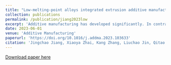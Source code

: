 ```yaml
---
title: "Low-melting-point alloys integrated extrusion additive manufacturing"
collection: publications
permalink: /publication/jiang2023low
excerpt: 'Additive manufacturing has developed significantly. In contrast to established fabricated materials, low-melting-point alloys (LMPAs) are increasingly attractive because they have favorable electrical/thermal conductivities and mechanical strengths. However, LMPA additive manufacturing is still in its infancy. We report a novel strategy for fabricating the complex and/or multifunctional components of LMPAs by extrusion additive manufacturing with two nozzles (for extruding the polymer and for extruding the LMPA). The proposed strategy was used to successfully fabricate complex LMPA components for the first time. We fabricated LMPA/polymer composite parts with improved mechanical properties, and implemented the integrated manufacturing of circuits and 3D products. The strategy will enable the use of LMPAs in applications such as smart structures, electromagnetic shielding, biomedicine, thermal management, energy harvesting, and advanced electronics.'
date: 2023-06-01
venue: 'Additive Manufacturing'
paperurl: 'https://doi.org/10.1016/j.addma.2023.103633'
citation: 'Jingchao Jiang, Xiaoya Zhai, Kang Zhang, Liuchao Jin, Qitao Lu, Zhichao Shen, and Wei-Hsin Liao (2023). &quot;Low-melting-point alloys integrated extrusion additive manufacturing.&quot; <i>Additive Manufacturing</i>. 103633. '
---
```

[Download paper here](http://Liuchao-JIN.github.io/files/My_Essay/jiang2023low.pdf)
